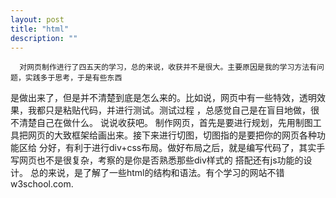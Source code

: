 ```yaml
---
layout: post
title: "html"
description: ""
---
```

      对网页制作进行了四五天的学习，总的来说，收获并不是很大。主要原因是我的学习方法有问题，实践多于思考，于是有些东西
是做出来了，但是并不清楚到底是怎么来的。比如说，网页中有一些特效，透明效果，我都只是粘贴代码，并进行测试。测试过程
，总感觉自己是在盲目地做，很不清楚自己在做什么。
      说说收获吧。
制作网页，首先是要进行规划，先用制图工具把网页的大致框架给画出来。接下来进行切图，切图指的是要把你的网页各种功能区给
分好，有利于进行div+css布局。做好布局之后，就是编写代码了，其实手写网页也不是很复杂，考察的是你是否熟悉那些div样式的
搭配还有js功能的设计。
      总的来说，是了解了一些html的结构和语法。有个学习的网站不错w3school.com.
